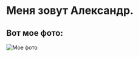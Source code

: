 # Меня зовут Александр.
## Вот мое фото:

![Мое фото](https://user-images.githubusercontent.com/116810736/199677906-9a6c11fb-7b7d-46d3-bddc-334ddbd457c9.jpg)
